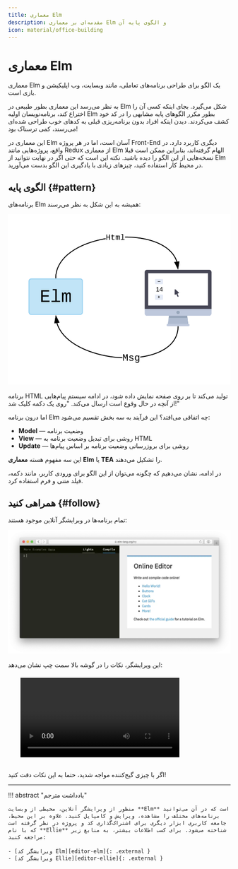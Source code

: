 ```yaml
---
title: معماری Elm
description: مقدمه‌ای بر معماری Elm و الگوی پایه آن
icon: material/office-building
---
```


# معماری Elm

معماری Elm یک الگو برای طراحی برنامه‌های تعاملی، مانند وبسایت، وب اپلیکیشن و بازی است.

به نظر می‌رسد این معماری بطور طبیعی در Elm شکل می‌گیرد. بجای اینکه کسی آن را اختراع کند، برنامه‌نویسان اولیه Elm بطور مکرر الگوهای پایه مشابهی را در کد خود کشف می‌کردند. دیدن اینکه افراد بدون برنامه‌ریزی قبلی به کدهای خوب طراحی شده‌ای می‌رسند، کمی ترسناک بود!

این معماری در Elm آسان است، اما در هر پروژه Front-End دیگری کاربرد دارد. در واقع، پروژه‌هایی مانند Redux از معماری Elm الهام گرفته‌اند، بنابراین ممکن است قبلا نسخه‌هایی از این الگو را دیده باشید. نکته این است که حتی اگر در نهایت نتوانید از Elm در محیط کار استفاده کنید، چیزهای زیادی با یادگیری این الگو بدست می‌آورید.

## الگوی پایه {#pattern}

برنامه‌های Elm همیشه به این شکل به نظر می‌رسند:

![نمودار معماری Elm](../assets/diagrams/buttons.svg)

برنامه HTML تولید می‌کند تا بر روی صفحه نمایش داده شود، در ادامه سیستم پیام‌هایی از آنچه در حال وقوع است ارسال می‌کند. "روی یک دکمه کلیک شد!"

اما درون برنامه Elm چه اتفاقی می‌افتد؟ این فرآیند به سه بخش تقسیم می‌شود:

- **Model** &mdash; وضعیت برنامه
- **View** &mdash; روشی برای تبدیل وضعیت برنامه به HTML
- **Update** &mdash; روشی برای بروزرسانی وضعیت برنامه بر اساس پیام‌ها

این سه مفهوم هسته **معماری Elm** یا **TEA** را تشکیل می‌دهند.

در ادامه، نشان می‌دهیم که چگونه می‌توان از این الگو برای ورودی کاربر، مانند دکمه، فیلد متنی و فرم استفاده کرد.

## همراهی کنید {#follow}

تمام برنامه‌ها در ویرایشگر آنلاین موجود هستند:

[![ویرایشگر آنلاین](../assets/images/try.webp)](https://elm-lang.org/try)

این ویرایشگر، نکات را در گوشه بالا سمت چپ نشان می‌دهد:

<video id="hints-video" width="360" height="180" autoplay loop style="margin: 0.55em 0 1em 2em;" onclick="var v = document.getElementById('hints-video'); v.paused ? (v.play(), v.style.opacity = 1) : (v.pause(), v.style.opacity = 0.5)">
  <source src="../assets/hints.mp4" type="video/mp4">
</video>

اگر با چیزی گیج‌کننده مواجه شدید، حتما به این نکات دقت کنید!

***

!!! abstract "یادداشت مترجم"

	منظور از ویرایشگر آنلاین، محیطی از وبسایت **Elm** است که در آن می‌توانید برنامه‌‌های مختلف را مشاهده، ویرایش و کامپایل کنید. علاوه بر این محیط، جامعه کاربری ابزار دیگری برای اشتراک‌گذاری کد و پروژه در نظر گرفته است که با نام **Ellie** شناخته می‌شود. برای کسب اطلاعات بیشتر، به منابع زیر مراجعه کنید:

	- [ویرایشگر کد Elm][editor-elm]{: .external }
	- [ویرایشگر کد Ellie][editor-ellie]{: .external }

[editor-elm]: https://elm-lang.org/try
[editor-ellie]: https://ellie-app.com
